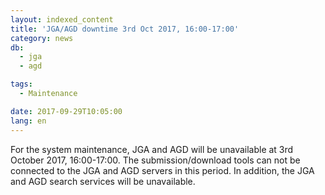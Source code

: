 ```yaml
---
layout: indexed_content
title: 'JGA/AGD downtime 3rd Oct 2017, 16:00-17:00'
category: news
db:
  - jga
  - agd

tags:
  - Maintenance

date: 2017-09-29T10:05:00
lang: en
---
```


<p>For the system maintenance, JGA and AGD will be unavailable at 3rd October 2017, 16:00-17:00. The submission/download tools can not be connected to the JGA and AGD servers in this period. In addition, the JGA and AGD search services will be unavailable.</p>

